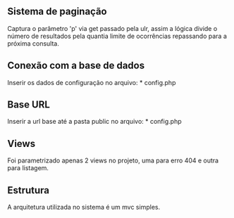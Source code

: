 ## Sistema de paginação

Captura o parâmetro 'p' via get passado pela ulr, assim a lógica divide o número de resultados pela quantia limite de ocorrências repassando para a próxima consulta.

## Conexão com a base de dados

Inserir os dados de configuração no arquivo:
	* config.php

## Base URL

Inserir a url base até a pasta public no arquivo:
	* config.php

## Views

Foi parametrizado apenas 2 views no projeto, uma para erro 404 e outra para listagem.

## Estrutura

A arquitetura utilizada no sistema é um mvc simples.